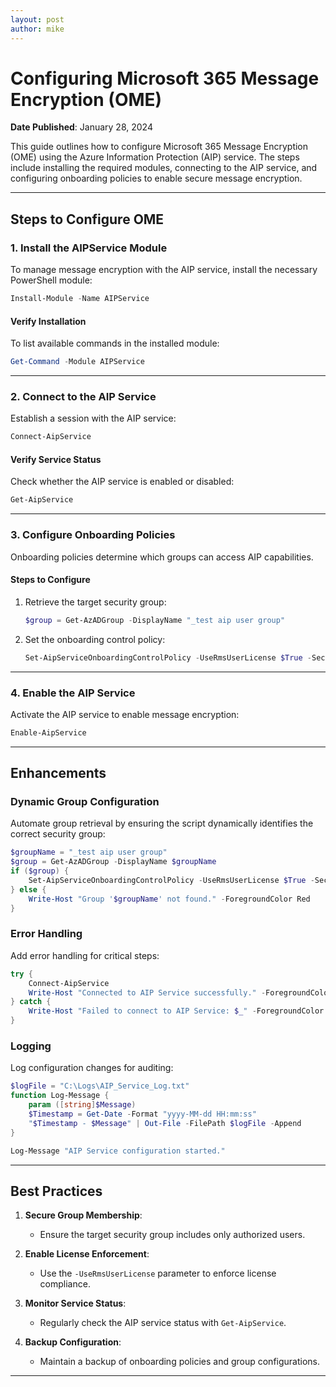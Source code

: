 ```yaml
---
layout: post
author: mike
---
```


# Configuring Microsoft 365 Message Encryption (OME)

**Date Published**: January 28, 2024

This guide outlines how to configure Microsoft 365 Message Encryption (OME) using the Azure Information Protection (AIP) service. The steps include installing the required modules, connecting to the AIP service, and configuring onboarding policies to enable secure message encryption.

---

## **Steps to Configure OME**

### **1. Install the AIPService Module**
To manage message encryption with the AIP service, install the necessary PowerShell module:
```powershell
Install-Module -Name AIPService
```

#### **Verify Installation**
To list available commands in the installed module:
```powershell
Get-Command -Module AIPService
```

---

### **2. Connect to the AIP Service**
Establish a session with the AIP service:
```powershell
Connect-AipService
```

#### **Verify Service Status**
Check whether the AIP service is enabled or disabled:
```powershell
Get-AipService
```

---

### **3. Configure Onboarding Policies**
Onboarding policies determine which groups can access AIP capabilities.

#### **Steps to Configure**
1. Retrieve the target security group:
   ```powershell
   $group = Get-AzADGroup -DisplayName "_test aip user group"
   ```

2. Set the onboarding control policy:
   ```powershell
   Set-AipServiceOnboardingControlPolicy -UseRmsUserLicense $True -SecurityGroupObjectId $group.id -Scope All
   ```

---

### **4. Enable the AIP Service**
Activate the AIP service to enable message encryption:
```powershell
Enable-AipService
```

---

## **Enhancements**

### **Dynamic Group Configuration**
Automate group retrieval by ensuring the script dynamically identifies the correct security group:
```powershell
$groupName = "_test aip user group"
$group = Get-AzADGroup -DisplayName $groupName
if ($group) {
    Set-AipServiceOnboardingControlPolicy -UseRmsUserLicense $True -SecurityGroupObjectId $group.Id -Scope All
} else {
    Write-Host "Group '$groupName' not found." -ForegroundColor Red
}
```

### **Error Handling**
Add error handling for critical steps:
```powershell
try {
    Connect-AipService
    Write-Host "Connected to AIP Service successfully." -ForegroundColor Green
} catch {
    Write-Host "Failed to connect to AIP Service: $_" -ForegroundColor Red
}
```

### **Logging**
Log configuration changes for auditing:
```powershell
$logFile = "C:\Logs\AIP_Service_Log.txt"
function Log-Message {
    param ([string]$Message)
    $Timestamp = Get-Date -Format "yyyy-MM-dd HH:mm:ss"
    "$Timestamp - $Message" | Out-File -FilePath $logFile -Append
}

Log-Message "AIP Service configuration started."
```

---

## **Best Practices**

1. **Secure Group Membership**:
   - Ensure the target security group includes only authorized users.

2. **Enable License Enforcement**:
   - Use the `-UseRmsUserLicense` parameter to enforce license compliance.

3. **Monitor Service Status**:
   - Regularly check the AIP service status with `Get-AipService`.

4. **Backup Configuration**:
   - Maintain a backup of onboarding policies and group configurations.

---
